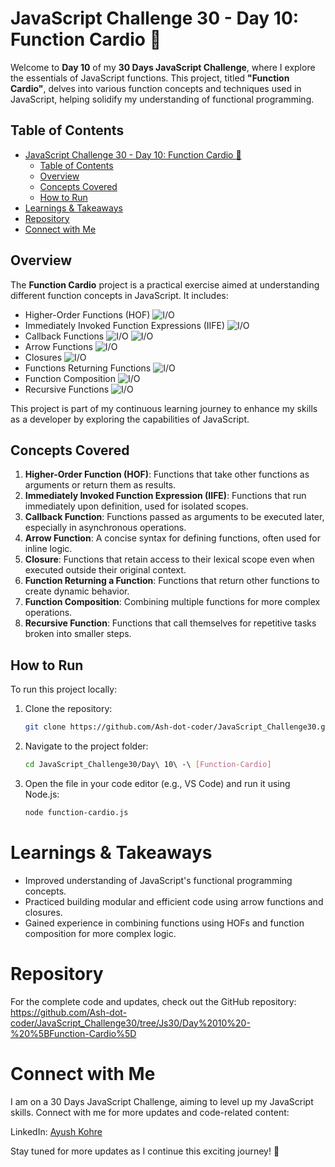 # JavaScript Challenge 30 - Day 10: Function Cardio 🧠

Welcome to **Day 10** of my **30 Days JavaScript Challenge**, where I explore the essentials of JavaScript functions. This project, titled **"Function Cardio"**, delves into various function concepts and techniques used in JavaScript, helping solidify my understanding of functional programming.

## Table of Contents
- [JavaScript Challenge 30 - Day 10: Function Cardio 🧠](#javascript-challenge-30---day-10-function-cardio-)
  - [Table of Contents](#table-of-contents)
  - [Overview](#overview)
  - [Concepts Covered](#concepts-covered)
  - [How to Run](#how-to-run)
- [Learnings \& Takeaways](#learnings--takeaways)
- [Repository](#repository)
- [Connect with Me](#connect-with-me)

## Overview
The **Function Cardio** project is a practical exercise aimed at understanding different function concepts in JavaScript. It includes:
- Higher-Order Functions (HOF)
  ![I/O](images/1-HOF.png)
- Immediately Invoked Function Expressions (IIFE)
  ![I/O](images/2-IIFE.png)
- Callback Functions
  ![I/O](images/3-Callbachfunc.png)
  ![I/O](images/3.1-callBackFunc.png)
- Arrow Functions
  ![I/O](images/4-ArrowFunc.png)
- Closures
  ![I/O](images/5-Closure.png)
- Functions Returning Functions
  ![I/O](images/6-funcReturnFunc.png)
- Function Composition
  ![I/O](images/7-FunCompose.png)
- Recursive Functions
  ![I/O](images/8-recursiveFunc.png)

This project is part of my continuous learning journey to enhance my skills as a developer by exploring the capabilities of JavaScript.

## Concepts Covered

1. **Higher-Order Function (HOF)**: Functions that take other functions as arguments or return them as results.
2. **Immediately Invoked Function Expression (IIFE)**: Functions that run immediately upon definition, used for isolated scopes.
3. **Callback Function**: Functions passed as arguments to be executed later, especially in asynchronous operations.
4. **Arrow Function**: A concise syntax for defining functions, often used for inline logic.
5. **Closure**: Functions that retain access to their lexical scope even when executed outside their original context.
6. **Function Returning a Function**: Functions that return other functions to create dynamic behavior.
7. **Function Composition**: Combining multiple functions for more complex operations.
8. **Recursive Function**: Functions that call themselves for repetitive tasks broken into smaller steps.

## How to Run

To run this project locally:
1. Clone the repository:
   ```bash
   git clone https://github.com/Ash-dot-coder/JavaScript_Challenge30.git
   ```

2. Navigate to the project folder:
    ```bash
    cd JavaScript_Challenge30/Day\ 10\ -\ [Function-Cardio]
    ```

3. Open the file in your code editor (e.g., VS Code) and run it using Node.js:
    ```bash
    node function-cardio.js
    ```

# Learnings & Takeaways
- Improved understanding of JavaScript's functional programming concepts.
- Practiced building modular and efficient code using arrow functions and closures.
- Gained experience in combining functions using HOFs and function composition for more complex logic.

# Repository
For the complete code and updates, check out the GitHub repository: https://github.com/Ash-dot-coder/JavaScript_Challenge30/tree/Js30/Day%2010%20-%20%5BFunction-Cardio%5D

# Connect with Me
I am on a 30 Days JavaScript Challenge, aiming to level up my JavaScript skills. Connect with me for more updates and code-related content:

LinkedIn: [Ayush Kohre](https://www.linkedin.com/in/aayush-kohre-dev1/)

Stay tuned for more updates as I continue this exciting journey! 🚀